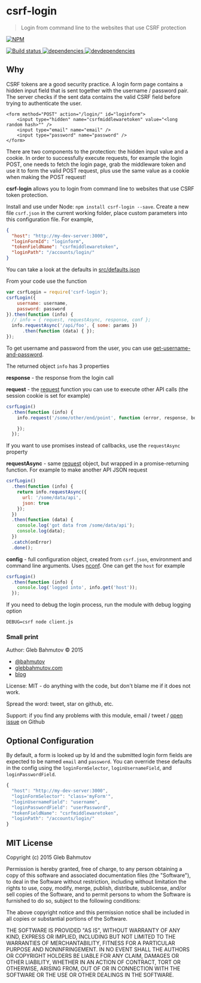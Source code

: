 # csrf-login

> Login from command line to the websites that use CSRF protection

[![NPM][csrf-login-icon] ][csrf-login-url]

[![Build status][csrf-login-ci-image] ][csrf-login-ci-url]
[![dependencies][csrf-login-dependencies-image] ][csrf-login-dependencies-url]
[![devdependencies][csrf-login-devdependencies-image] ][csrf-login-devdependencies-url]

## Why

CSRF tokens are a good security practice. A login form page contains a hidden input
field that is sent together with the username / password pair. The server checks if
the sent data contains the valid CSRF field before trying to authenticate the user.

    <form method="POST" action="/login/" id="loginform">
        <input type="hidden" name="csrfmiddlewaretoken" value="<long random hash>"" />
        <input type="email" name="email" />
        <input type="password" name="password" />
    </form>

There are two components to the protection: the hidden input value and a cookie. In order to
successfully execute requests, for example the login POST, one needs to fetch the login page,
grab the middleware token and use it to form the valid POST request, plus use the same value
as a cookie when making the POST request!

**csrf-login** allows you to login from command line to websites that use CSRF token protection.

Install and use under Node: `npm install csrf-login --save`.
Create a new file `csrf.json` in the current working folder, place custom parameters into this
configuration file. For example,

```json
{
  "host": "http://my-dev-server:3000",
  "loginFormId": "loginform",
  "tokenFieldName": "csrfmiddlewaretoken",
  "loginPath": "/accounts/login/"
}
```

You can take a look at the defaults in [src/defaults.json](src/defaults.json)

From your code use the function

```js
var csrfLogin = require('csrf-login');
csrfLogin({
    username: username,
    password: password
}).then(function (info) {
  // info = { request, requestAsync, response, conf };
  info.requestAsync('/api/foo', { some: params })
      .then(function (data) { });
});
```

To get username and password from the user, you can use 
[get-username-and-password](https://github.com/bahmutov/get-username-and-password).

The returned object `info` has 3 properties

**response** - the response from the login call

**request** - the [request](https://www.npmjs.com/package/request) function you can use
to execute other API calls (the session cookie is set for example)

```js
csrfLogin()
  .then(function (info) {
    info.request('/some/other/end/point', function (error, response, body) {

    });
  });
```

If you want to use promises instead of callbacks, use the `requestAsync` property

**requestAsync** - same [request](https://www.npmjs.com/package/request) object, but wrapped
in a promise-returning function. For example to make another API JSON request

```js
csrfLogin()
  .then(function (info) {
    return info.requestAsync({
      url: '/some/data/api',
      json: true
    });
  })
  .then(function (data) {
    console.log('got data from /some/data/api');
    console.log(data);
  })
  .catch(onError)
  .done();
```

**config** - full configuration object, created from `csrf.json`, environment and
command line arguments. Uses [nconf](https://www.npmjs.com/package/nconf). One
can get the `host` for example

```js
csrfLogin()
  .then(function (info) {
    console.log('logged into', info.get('host'));
  });
```

If you need to debug the login process, run the module with debug logging option

    DEBUG=csrf node client.js

### Small print

Author: Gleb Bahmutov &copy; 2015

* [@bahmutov](https://twitter.com/bahmutov)
* [glebbahmutov.com](http://glebbahmutov.com)
* [blog](http://glebbahmutov.com/blog/)

License: MIT - do anything with the code, but don't blame me if it does not work.

Spread the word: tweet, star on github, etc.

Support: if you find any problems with this module, email / tweet /
[open issue](https://github.com/bahmutov/csrf-login/issues) on Github

## Optional Configuration

By default, a form is looked up by Id and the submitted login form fields are expected to be named `email` and `password`. You can override these defaults in the config using the `loginFormSelector`, `loginUsernameField`, and `loginPasswordField`.

```js
{
  "host": "http://my-dev-server:3000",
  "loginFormSelector": "class='myForm'",
  "loginUsernameField": "username",
  "loginPasswordField": "userPassword",
  "tokenFieldName": "csrfmiddlewaretoken",
  "loginPath": "/accounts/login/"
}
```

## MIT License

Copyright (c) 2015 Gleb Bahmutov

Permission is hereby granted, free of charge, to any person
obtaining a copy of this software and associated documentation
files (the "Software"), to deal in the Software without
restriction, including without limitation the rights to use,
copy, modify, merge, publish, distribute, sublicense, and/or sell
copies of the Software, and to permit persons to whom the
Software is furnished to do so, subject to the following
conditions:

The above copyright notice and this permission notice shall be
included in all copies or substantial portions of the Software.

THE SOFTWARE IS PROVIDED "AS IS", WITHOUT WARRANTY OF ANY KIND,
EXPRESS OR IMPLIED, INCLUDING BUT NOT LIMITED TO THE WARRANTIES
OF MERCHANTABILITY, FITNESS FOR A PARTICULAR PURPOSE AND
NONINFRINGEMENT. IN NO EVENT SHALL THE AUTHORS OR COPYRIGHT
HOLDERS BE LIABLE FOR ANY CLAIM, DAMAGES OR OTHER LIABILITY,
WHETHER IN AN ACTION OF CONTRACT, TORT OR OTHERWISE, ARISING
FROM, OUT OF OR IN CONNECTION WITH THE SOFTWARE OR THE USE OR
OTHER DEALINGS IN THE SOFTWARE.

[csrf-login-icon]: https://nodei.co/npm/csrf-login.png?downloads=true
[csrf-login-url]: https://npmjs.org/package/csrf-login
[csrf-login-ci-image]: https://travis-ci.org/bahmutov/csrf-login.png?branch=master
[csrf-login-ci-url]: https://travis-ci.org/bahmutov/csrf-login
[csrf-login-dependencies-image]: https://david-dm.org/bahmutov/csrf-login.png
[csrf-login-dependencies-url]: https://david-dm.org/bahmutov/csrf-login
[csrf-login-devdependencies-image]: https://david-dm.org/bahmutov/csrf-login/dev-status.png
[csrf-login-devdependencies-url]: https://david-dm.org/bahmutov/csrf-login#info=devDependencies
